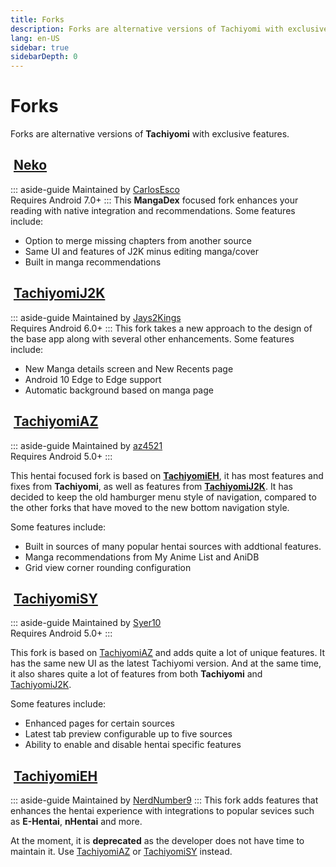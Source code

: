 ```yaml
---
title: Forks
description: Forks are alternative versions of Tachiyomi with exclusive features.
lang: en-US
sidebar: true
sidebarDepth: 0
---
```


# Forks
Forks are alternative versions of **Tachiyomi** with exclusive features.

## <img class="headerLogo" :src="$withBase('/forks/Neko/assets/logo.png')"> [Neko](/forks/Neko)
::: aside-guide
Maintained by [CarlosEsco](https://github.com/CarlosEsco)
<br>Requires Android 7.0+
:::
This **MangaDex** focused fork enhances your reading with native integration and recommendations.
Some features include:
* Option to merge missing chapters from another source
* Same UI and features of J2K minus editing manga/cover
* Built in manga recommendations

## <img class="headerLogo" :src="$withBase('/forks/TachiyomiJ2K/assets/logo.png')"> [TachiyomiJ2K](/forks/TachiyomiJ2K)
::: aside-guide
Maintained by [Jays2Kings](https://github.com/Jays2Kings)
<br>Requires Android 6.0+
:::
This fork takes a new approach to the design of the base app along with several other enhancements.
Some features include:
* New Manga details screen and New Recents page
* Android 10 Edge to Edge support
* Automatic background based on manga page

## <img class="headerLogo" :src="$withBase('/forks/TachiyomiAZ/assets/logo.png')"> [TachiyomiAZ](/forks/TachiyomiAZ)
::: aside-guide
Maintained by [az4521](https://github.com/az4521)
<br>Requires Android 5.0+
:::

This hentai focused fork is based on **[TachiyomiEH](/forks/TachiyomiEH)**, it has most features and fixes from **Tachiyomi**, as well as features from **[TachiyomiJ2K](/forks/TachiyomiJ2K)**. It has decided to keep the old hamburger menu style of navigation, compared to the other forks that have moved to the new bottom navigation style.

Some features include:
* Built in sources of many popular hentai sources with addtional features.
* Manga recommendations from My Anime List and AniDB
* Grid view corner rounding configuration

## <img class="headerLogo" :src="$withBase('/forks/TachiyomiSY/assets/logo.png')"> [TachiyomiSY](/forks/TachiyomiSY)
::: aside-guide
Maintained by [Syer10](https://github.com/jobobby04)
<br>Requires Android 5.0+
:::

This fork is based on [TachiyomiAZ](/forks/TachiyomiAZ) and adds quite a lot of unique features. It has the same new UI as the latest Tachiyomi version. And at the same time, it also shares quite a lot of features from both **Tachiyomi** and [TachiyomiJ2K](/forks/TachiyomiJ2K).

Some features include:
* Enhanced pages for certain sources
* Latest tab preview configurable up to five sources
* Ability to enable and disable hentai specific features

## <img class="headerLogo" :src="$withBase('/forks/TachiyomiEH/assets/logo.png')"> [TachiyomiEH](/forks/TachiyomiEH) <Badge text="Deprecated" type="error" vertical="middle" />
::: aside-guide
Maintained by [NerdNumber9](https://github.com/NerdNumber9)
:::
This fork adds features that enhances the hentai experience with integrations to popular sevices such as **E-Hentai**, **nHentai** and more.

At the moment, it is **deprecated** as the developer does not have time to maintain it. Use [TachiyomiAZ](/forks/TachiyomiAZ) or [TachiyomiSY](/forks/TachiyomiSY) instead.
